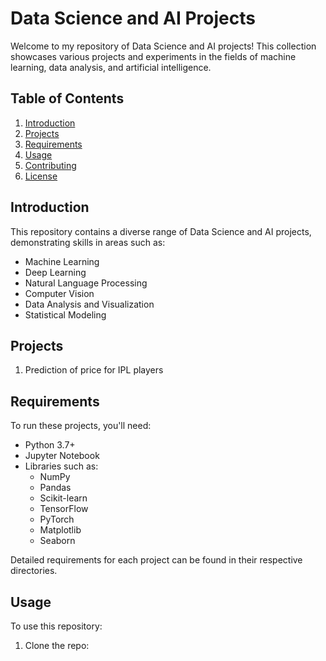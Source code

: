 # Data Science and AI Projects

Welcome to my repository of Data Science and AI projects! This collection showcases various projects and experiments in the fields of machine learning, data analysis, and artificial intelligence.

## Table of Contents

1. [Introduction](#introduction)
2. [Projects](#projects)
3. [Requirements](#requirements)
4. [Usage](#usage)
5. [Contributing](#contributing)
6. [License](#license)

## Introduction

This repository contains a diverse range of Data Science and AI projects, demonstrating skills in areas such as:

- Machine Learning
- Deep Learning
- Natural Language Processing
- Computer Vision
- Data Analysis and Visualization
- Statistical Modeling

## Projects

1. Prediction of price for IPL players

## Requirements

To run these projects, you'll need:

- Python 3.7+
- Jupyter Notebook
- Libraries such as:
  - NumPy
  - Pandas
  - Scikit-learn
  - TensorFlow
  - PyTorch
  - Matplotlib
  - Seaborn

Detailed requirements for each project can be found in their respective directories.

## Usage

To use this repository:

1. Clone the repo:
